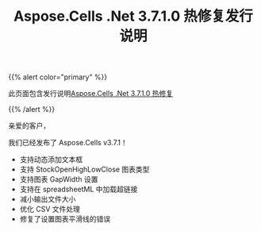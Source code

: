 ﻿---
title: Aspose.Cells .Net 3.7.1.0 热修复发行说明
type: docs
weight: 180
url: /zh/net/aspose-cells-net-3-7-1-0-hot-fix-release-notes/
---
{{% alert color="primary" %}} 

此页面包含发行说明[Aspose.Cells .Net 3.7.1.0 热修复](https://downloads.aspose.com/cells/net/new-releases/aspose.cells-.net-3.7.1.0-hot-fix/)

{{% /alert %}} 

亲爱的客户，

我们已经发布了 Aspose.Cells v3.7.1！

- 支持动态添加文本框
- 支持 StockOpenHighLowClose 图表类型
- 支持图表 GapWidth 设置
- 支持在 spreadsheetML 中加载超链接
- 减小输出文件大小
- 优化 CSV 文件处理
- 修复了设置图表平滑线的错误


